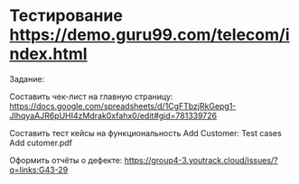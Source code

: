 # Тестирование https://demo.guru99.com/telecom/index.html 

Задание:

Составить чек-лист на главную страницу: https://docs.google.com/spreadsheets/d/1CgFTbzjRkGepg1-JIhqyaAJR6pUHI4zMdrak0xfahx0/edit#gid=781339726

Составить тест кейсы на функциональность Add Customer: Test cases Add cutomer.pdf

Оформить отчёты о дефекте: https://group4-3.youtrack.cloud/issues/?q=links:G43-29
